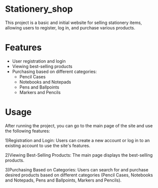 # Stationery_shop


This project is a basic and initial website for selling stationery items, allowing users to register, log in, and purchase various products.

# Features

- User registration and login
- Viewing best-selling products
- Purchasing based on different categories:
  - Pencil Cases
  - Notebooks and Notepads
  - Pens and Ballpoints
  - Markers and Pencils
# Usage
After running the project, you can go to the main page of the site and use the following features:

1)Registration and Login: Users can create a new account or log in to an existing account to use the site's features.

2)Viewing Best-Selling Products: The main page displays the best-selling products.

3)Purchasing Based on Categories: Users can search for and purchase desired products based on different categories (Pencil Cases, Notebooks and Notepads, Pens and Ballpoints, Markers and Pencils).
